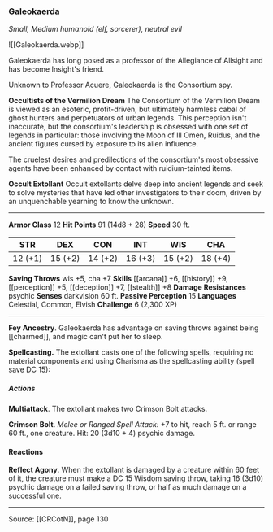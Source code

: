 ### Galeokaerda
_Small, Medium humanoid (elf, sorcerer), neutral evil_

![[Galeokaerda.webp]]

Galeokaerda has long posed as a professor of the Allegiance of Allsight and has become Insight's friend.

Unknown to Professor Acuere, Galeokaerda is the Consortium spy.


**Occultists of the Vermilion Dream** The Consortium of the Vermilion Dream is viewed as an esoteric, profit-driven, but ultimately harmless cabal of ghost hunters and perpetuators of urban legends. This perception isn't inaccurate, but the consortium's leadership is obsessed with one set of legends in particular: those involving the Moon of Ill Omen, Ruidus, and the ancient figures cursed by exposure to its alien influence.

The cruelest desires and predilections of the consortium's most obsessive agents have been enhanced by contact with ruidium-tainted items.

**Occult Extollant** Occult extollants delve deep into ancient legends and seek to solve mysteries that have led other investigators to their doom, driven by an unquenchable yearning to know the unknown.






---

**Armor Class** 12
**Hit Points** 91 (14d8 + 28)
**Speed** 30 ft.

| STR     | DEX     | CON     | INT     | WIS     | CHA     |
|---------|---------|---------|---------|---------|---------|
| 12 (+1) | 15 (+2) | 14 (+2) | 16 (+3) | 15 (+2) | 18 (+4) |

**Saving Throws** wis +5, cha +7
**Skills** [[arcana]] +6, [[history]] +9, [[perception]] +5, [[deception]] +7, [[stealth]] +8
**Damage Resistances** psychic
**Senses** darkvision 60 ft.
**Passive Perception** 15
**Languages** Celestial, Common, Elvish
**Challenge** 6 (2,300 XP)

---

**Fey Ancestry**. Galeokaerda has advantage on saving throws against being [[charmed]], and magic can't put her to sleep.

**Spellcasting.** The extollant casts one of the following spells, requiring no material components and using Charisma as the spellcasting ability (spell save DC 15):

##### Actions
**Multiattack**. The extollant makes two Crimson Bolt attacks.

**Crimson Bolt**. _Melee or Ranged Spell Attack:_ +7 to hit, reach 5 ft. or range 60 ft., one creature. Hit: 20 (3d10 + 4) psychic damage.

#### Reactions
**Reflect Agony**. When the extollant is damaged by a creature within 60 feet of it, the creature must make a DC 15 Wisdom saving throw, taking 16 (3d10) psychic damage on a failed saving throw, or half as much damage on a successful one.


---

Source: [[CRCotN]], page 130